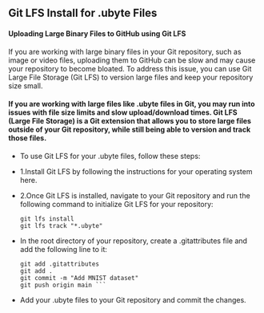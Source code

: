 ## Git LFS Install for .ubyte Files

#### Uploading Large Binary Files to GitHub using Git LFS
  If you are working with large binary files in your Git repository, such as image or video files, uploading them to GitHub can be slow and may cause your repository to become bloated. To address this issue, you can use Git Large File Storage (Git LFS) to version large files and keep your repository size small.

#### If you are working with large files like .ubyte files in Git, you may run into issues with file size limits and slow upload/download times. Git LFS (Large File Storage) is a Git extension that allows you to store large files outside of your Git repository, while still being able to version and track those files.


* To use Git LFS for your .ubyte files, follow these steps:

* 1.Install Git LFS by following the instructions for your operating system here.
* 2.Once Git LFS is installed, navigate to your Git repository and run the following command to initialize Git LFS for your repository:

    ``` 
    git lfs install 
    git lfs track "*.ubyte"
   
    ```

* In the root directory of your repository, create a .gitattributes file and add the following line to it:
    ```
    git add .gitattributes
    git add .
    git commit -m "Add MNIST dataset"
    git push origin main ```
 
 * Add your .ubyte files to your Git repository and commit the changes.
 
